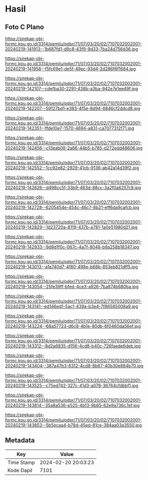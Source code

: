 # Hasil

## Foto C Plano

https://sirekap-obj-formc.kpu.go.id/3314/pemilu/pdpr/71/07/03/20/02/7107032002001-20240219-141913--1b687fd1-d9c8-43f9-9d33-7ba24d756d36.jpg

https://sirekap-obj-formc.kpu.go.id/3314/pemilu/pdpr/71/07/03/20/02/7107032002001-20240219-141958--f5fc69e1-de5f-49ec-93d4-2d286f6f1684.jpg

https://sirekap-obj-formc.kpu.go.id/3314/pemilu/pdpr/71/07/03/20/02/7107032002001-20240219-142107--cdefba30-2291-438b-a3ba-942e7e1ee49f.jpg

https://sirekap-obj-formc.kpu.go.id/3314/pemilu/pdpr/71/07/03/20/02/7107032002001-20240219-142207--59127bd1-e383-4f5e-8d94-6846cf2ddcd8.jpg

https://sirekap-obj-formc.kpu.go.id/3314/pemilu/pdpr/71/07/03/20/02/7107032002001-20240219-142351--ffde10e7-1570-4694-a831-ca7077312f71.jpg

https://sirekap-obj-formc.kpu.go.id/3314/pemilu/pdpr/71/07/03/20/02/7107032002001-20240219-142456--c13eab08-2a86-44b5-b785-d272edd48606.jpg

https://sirekap-obj-formc.kpu.go.id/3314/pemilu/pdpr/71/07/03/20/02/7107032002001-20240219-142552--1cc92e82-2929-41cb-9136-ab42a14d39f2.jpg

https://sirekap-obj-formc.kpu.go.id/3314/pemilu/pdpr/71/07/03/20/02/7107032002001-20240219-142626--d498cc5f-33b9-463d-88cc-3a2f0a6257c9.jpg

https://sirekap-obj-formc.kpu.go.id/3314/pemilu/pdpr/71/07/03/20/02/7107032002001-20240219-142728--6205454e-454c-46c7-8b21-eff6da9cafcb.jpg

https://sirekap-obj-formc.kpu.go.id/3314/pemilu/pdpr/71/07/03/20/02/7107032002001-20240219-142829--1d23720a-8119-437b-a781-1a0e51980d21.jpg

https://sirekap-obj-formc.kpu.go.id/3314/pemilu/pdpr/71/07/03/20/02/7107032002001-20240219-142933--9d9d1f0c-067c-4a7f-8048-b8a258b18347.jpg

https://sirekap-obj-formc.kpu.go.id/3314/pemilu/pdpr/71/07/03/20/02/7107032002001-20240219-143013--a1a740d7-4f80-498e-b68b-853eb821dff5.jpg

https://sirekap-obj-formc.kpu.go.id/3314/pemilu/pdpr/71/07/03/20/02/7107032002001-20240219-143054--25fe39ff-bfed-4ce3-a926-7ba874b680ba.jpg

https://sirekap-obj-formc.kpu.go.id/3314/pemilu/pdpr/71/07/03/20/02/7107032002001-20240219-143141--ed146ed1-5ac1-439a-b3e4-7f86585008a9.jpg

https://sirekap-obj-formc.kpu.go.id/3314/pemilu/pdpr/71/07/03/20/02/7107032002001-20240219-143224--68a57723-d6c8-4b1e-80db-6f0460da56ef.jpg

https://sirekap-obj-formc.kpu.go.id/3314/pemilu/pdpr/71/07/03/20/02/7107032002001-20240219-143312--8d2a6835-d156-4cd8-b40c-726faede6deb.jpg

https://sirekap-obj-formc.kpu.go.id/3314/pemilu/pdpr/71/07/03/20/02/7107032002001-20240219-143404--387a47b3-6312-4cd8-8b67-40b30e884b70.jpg

https://sirekap-obj-formc.kpu.go.id/3314/pemilu/pdpr/71/07/03/20/02/7107032002001-20240219-143525--c75ed742-327c-41d3-a078-36764cfdbbf1.jpg

https://sirekap-obj-formc.kpu.go.id/3314/pemilu/pdpr/71/07/03/20/02/7107032002001-20240219-143814--35a8a536-e525-4b13-9b65-62e9a736c7ef.jpg

https://sirekap-obj-formc.kpu.go.id/3314/pemilu/pdpr/71/07/03/20/02/7107032002001-20240219-143853--5b5ecaa4-b78d-45ed-81ce-384aa03a3550.jpg


## Metadata

| Key        | Value               |
| ---------- | ------------------- |
| Time Stamp | 2024-02-20 20:03:23 |
| Kode Dapil | 7101                |



